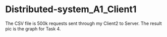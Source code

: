 # Distributed-system_A1_Client1

The CSV file is 500k requests sent through my Client2 to Server. The result pic is the graph for Task 4.
